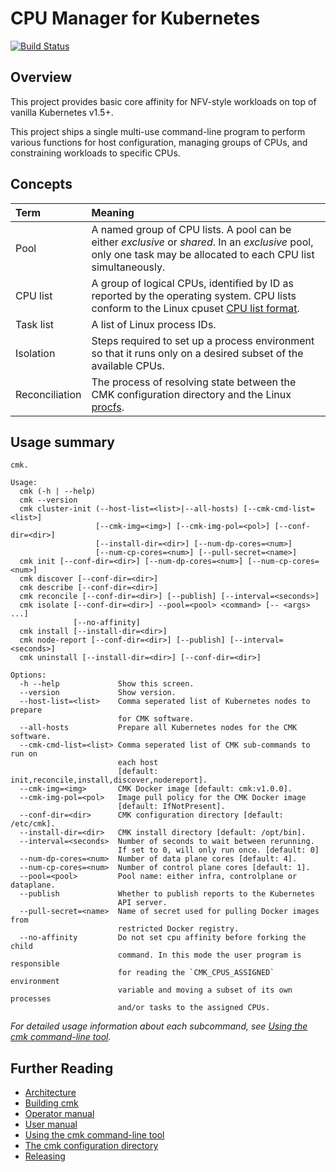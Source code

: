 <!--
Copyright (c) 2017 Intel Corporation

Licensed under the Apache License, Version 2.0 (the "License");
you may not use this file except in compliance with the License.
You may obtain a copy of the License at

     http://www.apache.org/licenses/LICENSE-2.0

Unless required by applicable law or agreed to in writing, software
distributed under the License is distributed on an "AS IS" BASIS,
WITHOUT WARRANTIES OR CONDITIONS OF ANY KIND, either express or implied.
See the License for the specific language governing permissions and
limitations under the License.
-->

# CPU Manager for Kubernetes

[![Build Status](https://travis-ci.com/intelsdi-x/CPU-Manager-for-Kubernetes.svg?token=ajyZ5osyX5HNjsUu5muj&branch=master)](https://travis-ci.com/intelsdi-x/CPU-Manager-for-Kubernetes)

## Overview

This project provides basic core affinity for NFV-style workloads on top
of vanilla Kubernetes v1.5+.

This project ships a single multi-use command-line program to perform
various functions for host configuration, managing groups of CPUs, and
constraining workloads to specific CPUs.

## Concepts

| Term           | Meaning |
| :------------- | :------ |
| Pool           | A named group of CPU lists. A pool can be either _exclusive_ or _shared_. In an _exclusive_ pool, only one task may be allocated to each CPU list simultaneously. |
| CPU list       | A group of logical CPUs, identified by ID as reported by the operating system. CPU lists conform to the Linux cpuset [CPU list format][cpu-list]. |
| Task list      | A list of Linux process IDs. |
| Isolation      | Steps required to set up a process environment so that it runs only on a desired subset of the available CPUs. |
| Reconciliation | The process of resolving state between the CMK configuration directory and the Linux [procfs][procfs]. |

## Usage summary

```
cmk.

Usage:
  cmk (-h | --help)
  cmk --version
  cmk cluster-init (--host-list=<list>|--all-hosts) [--cmk-cmd-list=<list>]
                   [--cmk-img=<img>] [--cmk-img-pol=<pol>] [--conf-dir=<dir>]
                   [--install-dir=<dir>] [--num-dp-cores=<num>]
                   [--num-cp-cores=<num>] [--pull-secret=<name>]
  cmk init [--conf-dir=<dir>] [--num-dp-cores=<num>] [--num-cp-cores=<num>]
  cmk discover [--conf-dir=<dir>]
  cmk describe [--conf-dir=<dir>]
  cmk reconcile [--conf-dir=<dir>] [--publish] [--interval=<seconds>]
  cmk isolate [--conf-dir=<dir>] --pool=<pool> <command> [-- <args> ...]
              [--no-affinity]
  cmk install [--install-dir=<dir>]
  cmk node-report [--conf-dir=<dir>] [--publish] [--interval=<seconds>]
  cmk uninstall [--install-dir=<dir>] [--conf-dir=<dir>]

Options:
  -h --help             Show this screen.
  --version             Show version.
  --host-list=<list>    Comma seperated list of Kubernetes nodes to prepare
                        for CMK software.
  --all-hosts           Prepare all Kubernetes nodes for the CMK software.
  --cmk-cmd-list=<list> Comma seperated list of CMK sub-commands to run on
                        each host
                        [default: init,reconcile,install,discover,nodereport].
  --cmk-img=<img>       CMK Docker image [default: cmk:v1.0.0].
  --cmk-img-pol=<pol>   Image pull policy for the CMK Docker image
                        [default: IfNotPresent].
  --conf-dir=<dir>      CMK configuration directory [default: /etc/cmk].
  --install-dir=<dir>   CMK install directory [default: /opt/bin].
  --interval=<seconds>  Number of seconds to wait between rerunning.
                        If set to 0, will only run once. [default: 0]
  --num-dp-cores=<num>  Number of data plane cores [default: 4].
  --num-cp-cores=<num>  Number of control plane cores [default: 1].
  --pool=<pool>         Pool name: either infra, controlplane or dataplane.
  --publish             Whether to publish reports to the Kubernetes
                        API server.
  --pull-secret=<name>  Name of secret used for pulling Docker images from
                        restricted Docker registry.
  --no-affinity         Do not set cpu affinity before forking the child
                        command. In this mode the user program is responsible
                        for reading the `CMK_CPUS_ASSIGNED` environment
                        variable and moving a subset of its own processes
                        and/or tasks to the assigned CPUs.
```

_For detailed usage information about each subcommand, see
[Using the cmk command-line tool][doc-cli]._

## Further Reading

- [Architecture][arch]
- [Building cmk][doc-build]
- [Operator manual][doc-operator]
- [User manual][doc-user]
- [Using the cmk command-line tool][doc-cli]
- [The cmk configuration directory][doc-config]
- [Releasing][release]

[arch]: docs/architecture.md
[cpu-list]: http://man7.org/linux/man-pages/man7/cpuset.7.html#FORMATS
[doc-build]: docs/build.md
[doc-cli]: docs/cli.md
[doc-config]: docs/config.md
[doc-operator]: docs/operator.md
[doc-user]: docs/user.md
[procfs]: http://man7.org/linux/man-pages/man5/proc.5.html
[release]: RELEASE.md
